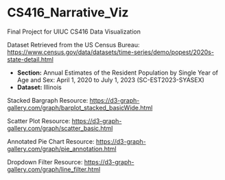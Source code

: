 # CS416_Narrative_Viz
Final Project for UIUC CS416 Data Visualization

Dataset Retrieved from the US Census Bureau:
https://www.census.gov/data/datasets/time-series/demo/popest/2020s-state-detail.html

- **Section:** Annual Estimates of the Resident Population by Single Year of Age and Sex: April 1, 2020 to July 1, 2023 (SC-EST2023-SYASEX)
- **Dataset:** Illinois

Stacked Bargraph Resource:
https://d3-graph-gallery.com/graph/barplot_stacked_basicWide.html

Scatter Plot Resource:
https://d3-graph-gallery.com/graph/scatter_basic.html

Annotated Pie Chart Resource:
https://d3-graph-gallery.com/graph/pie_annotation.html

Dropdown Filter Resource:
https://d3-graph-gallery.com/graph/line_filter.html

